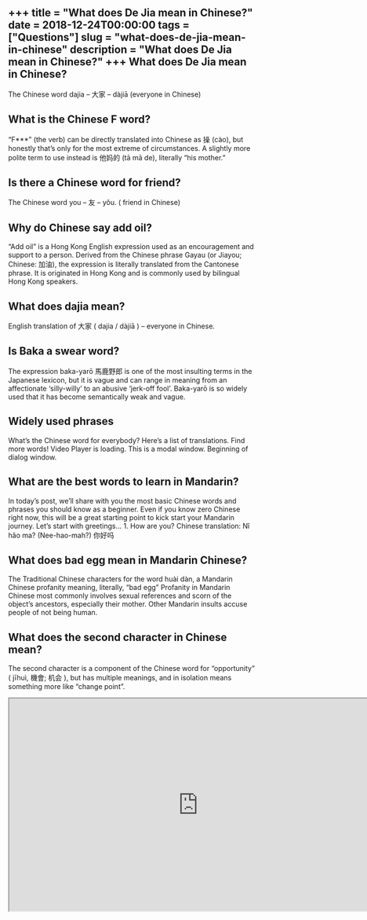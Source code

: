 +++
title = "What does De Jia mean in Chinese?"
date = 2018-12-24T00:00:00
tags = ["Questions"]
slug = "what-does-de-jia-mean-in-chinese"
description = "What does De Jia mean in Chinese?"
+++
What does De Jia mean in Chinese?
---------------------------------

The Chinese word dajia – 大家 – dàjiā (everyone in Chinese)

What is the Chinese F word?
---------------------------

“F\*\*\*” (the verb) can be directly translated into Chinese as 操 (cào), but honestly that’s only for the most extreme of circumstances. A slightly more polite term to use instead is 他妈的 (tā mā de), literally “his mother.”

Is there a Chinese word for friend?
-----------------------------------

The Chinese word you – 友 – yŏu. ( friend in Chinese)

Why do Chinese say add oil?
---------------------------

“Add oil” is a Hong Kong English expression used as an encouragement and support to a person. Derived from the Chinese phrase Gayau (or Jiayou; Chinese: 加油), the expression is literally translated from the Cantonese phrase. It is originated in Hong Kong and is commonly used by bilingual Hong Kong speakers.

What does dajia mean?
---------------------

English translation of 大家 ( dajia / dàjiā ) – everyone in Chinese.

Is Baka a swear word?
---------------------

The expression baka-yarō 馬鹿野郎 is one of the most insulting terms in the Japanese lexicon, but it is vague and can range in meaning from an affectionate ‘silly-willy’ to an abusive ‘jerk-off fool’. Baka-yarō is so widely used that it has become semantically weak and vague.

Widely used phrases
-------------------

What’s the Chinese word for everybody? Here’s a list of translations. Find more words! Video Player is loading. This is a modal window. Beginning of dialog window.

What are the best words to learn in Mandarin?
---------------------------------------------

In today’s post, we’ll share with you the most basic Chinese words and phrases you should know as a beginner. Even if you know zero Chinese right now, this will be a great starting point to kick start your Mandarin journey. Let’s start with greetings… 1. How are you? Chinese translation: Nǐ hǎo ma? (Nee-hao-mah?) 你好吗

What does bad egg mean in Mandarin Chinese?
-------------------------------------------

The Traditional Chinese characters for the word huài dàn, a Mandarin Chinese profanity meaning, literally, “bad egg” Profanity in Mandarin Chinese most commonly involves sexual references and scorn of the object’s ancestors, especially their mother. Other Mandarin insults accuse people of not being human.

What does the second character in Chinese mean?
-----------------------------------------------

The second character is a component of the Chinese word for “opportunity” ( jīhuì, 機會; 机会 ), but has multiple meanings, and in isolation means something more like “change point”.

<iframe allow="accelerometer; autoplay; clipboard-write; encrypted-media; gyroscope; picture-in-picture" allowfullscreen="" class="__youtube_prefs__  epyt-is-override  no-lazyload" data-no-lazy="1" data-origheight="433" data-origwidth="770" data-skipgform_ajax_framebjll="" height="433" id="_ytid_12059" loading="lazy" src="https://www.youtube.com/embed/bVshJV7SXWM?enablejsapi=1&autoplay=0&cc_load_policy=0&cc_lang_pref=&iv_load_policy=1&loop=0&modestbranding=0&rel=1&fs=1&playsinline=0&autohide=2&theme=dark&color=red&controls=1&" title="YouTube player" width="770"></iframe>